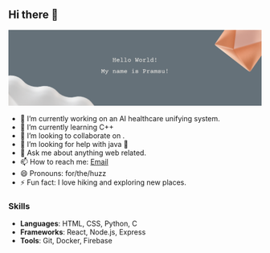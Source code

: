 ## Hi there 👋

![pjontopBanner](https://github.com/pjontop/pjontop/blob/7cf1373bcc00321335d2907e8bd4eb24f4af4d66/profileBanner.png)

- 🔭 I’m currently working on an AI healthcare unifying system.
- 🌱 I’m currently learning C++
- 👯 I’m looking to collaborate on .
- 🤔 I’m looking for help with java 🙁
- 💬 Ask me about anything web related.
- 📫 How to reach me: [Email](mailto:pjsontop@icloud.com)
- 😄 Pronouns: for/the/huzz
- ⚡ Fun fact: I love hiking and exploring new places.

### Skills

- **Languages**: HTML, CSS, Python, C
- **Frameworks**: React, Node.js, Express
- **Tools**: Git, Docker, Firebase